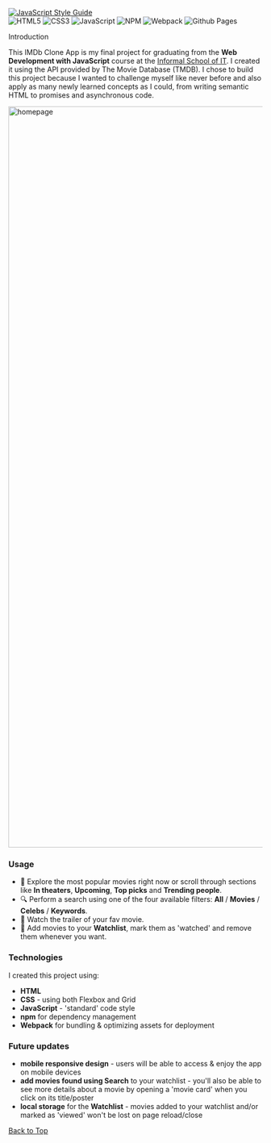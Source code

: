 [![JavaScript Style Guide](https://img.shields.io/badge/code_style-standard-brightgreen.svg)](https://standardjs.com)
<br>
![HTML5](https://img.shields.io/badge/html5-%23E34F26.svg?style=for-the-badge&logo=html5&logoColor=white) ![CSS3](https://img.shields.io/badge/css3-%231572B6.svg?style=for-the-badge&logo=css3&logoColor=white) ![JavaScript](https://img.shields.io/badge/javascript-%23323330.svg?style=for-the-badge&logo=javascript&logoColor=%23F7DF1E) ![NPM](https://img.shields.io/badge/NPM-%23CB3837.svg?style=for-the-badge&logo=npm&logoColor=white) ![Webpack](https://img.shields.io/badge/webpack-%238DD6F9.svg?style=for-the-badge&logo=webpack&logoColor=black) ![Github Pages](https://img.shields.io/badge/github%20pages-121013?style=for-the-badge&logo=github&logoColor=white)
<div id="top></div>
##IMDb Clone App
---
🕹 Live Demo: https://cbd23.github.io/watchlist-app

### Introduction
This IMDb Clone App is my final project for graduating from the **Web Development with JavaScript** course at the [Informal School of IT](https://scoalainformala.ro/).
I created it using the API provided by The Movie Database (TMDB). I chose to build this project because I wanted to challenge myself like never before and also apply as many newly learned concepts as I could, from writing semantic HTML to promises and asynchronous code.

<img width="1470" alt="homepage" src="https://github.com/cbd23/watchlist-app/assets/112496548/c448640c-887b-4da1-8e59-aa26a9f17813">

### Usage
- 📡 Explore the most popular movies right now or scroll through sections like **In theaters**, **Upcoming**, **Top picks** and **Trending people**.
- 🔍 Perform a search using one of the four available filters: **All** / **Movies** / **Celebs** / **Keywords**.
- 🍿 Watch the trailer of your fav movie.
- 💾 Add movies to your **Watchlist**, mark them as 'watched' and remove them whenever you want.

### Technologies
I created this project using:
- **HTML**
- **CSS** - using both Flexbox and Grid
- **JavaScript** - 'standard' code style
- **npm** for dependency management 
- **Webpack** for bundling & optimizing assets for deployment

### Future updates
- **mobile responsive design** - users will be able to access & enjoy the app on mobile devices
- **add movies found using Search** to your watchlist - you'll also be able to see more details about a movie by opening a 'movie card' when you click on its title/poster
- **local storage** for the **Watchlist** - movies added to your watchlist and/or marked as 'viewed' won't be lost on page reload/close

<a href="#top">Back to Top</a>
